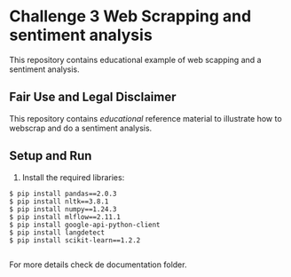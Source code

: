 # Challenge 3 Web Scrapping and sentiment analysis

This repository contains educational example of web scapping and a sentiment analysis.  

## Fair Use and Legal Disclaimer

This repository contains _educational_ reference material to illustrate how to webscrap and do a sentiment analysis.

## Setup and Run
1. Install the required libraries:
```shell
$ pip install pandas==2.0.3
$ pip install nltk==3.8.1
$ pip install numpy==1.24.3
$ pip install mlflow==2.11.1
$ pip install google-api-python-client
$ pip install langdetect
$ pip install scikit-learn==1.2.2
  
```
</details> 

For more details check de documentation folder.
